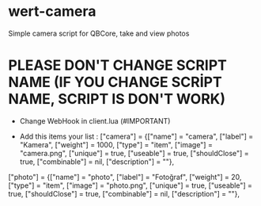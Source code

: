 # wert-camera
Simple camera script for QBCore, take and view photos


# PLEASE DON'T CHANGE SCRIPT NAME (IF YOU CHANGE SCRİPT NAME, SCRIPT IS DON'T WORK)

- Change WebHook in client.lua (#IMPORTANT)

- Add this items your list :
["camera"] 		 	 = {["name"] = "camera", 					["label"] = "Kamera", 					["weight"] = 1000, 		["type"] = "item", 			["image"] = "camera.png", 				["unique"] = true, 	["useable"] = true, 	["shouldClose"] = true,    ["combinable"] = nil,   ["description"] = ""},

["photo"] 			 = {["name"] = "photo", 			 	  	["label"] = "Fotoğraf", 				["weight"] = 20, 		["type"] = "item", 			["image"] = "photo.png", 				["unique"] = true, 	["useable"] = true, 	["shouldClose"] = true,    ["combinable"] = nil,   ["description"] = ""},
